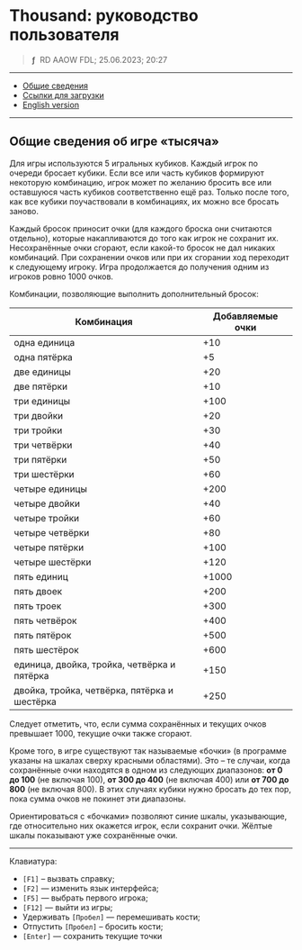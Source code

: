 # Thousand: руководство пользователя
> **ƒ** &nbsp;RD AAOW FDL; 25.06.2023; 20:27

---

- [Общие сведения](#section)
- [Ссылки для загрузки](https://adslbarxatov.github.io/DPArray/ru#thousand)
- [English version](https://adslbarxatov.github.io/Thousand)

---

## Общие сведения об игре «тысяча»

Для игры используются 5 игральных кубиков. Каждый игрок по очереди бросает кубики. Если все или часть
кубиков формируют некоторую комбинацию, игрок может по желанию бросить все или оставшуюся часть кубиков
соответственно ещё раз. Только после того, как все кубики поучаствовали в комбинациях, их можно
все бросать заново.

Каждый бросок приносит очки (для каждого броска они считаются отдельно), которые накапливаются до того
как игрок не сохранит их. Несохранённые очки сгорают, если какой-то бросок не дал никаких комбинаций.
При сохранении очков или при их сгорании ход переходит к следующему игроку. Игра продолжается до получения
одним из игроков ровно 1000 очков.

Комбинации, позволяющие выполнить дополнительный бросок:

| Комбинация | Добавляемые очки |
| - | - |
| одна единица | +10 |
| одна пятёрка | +5 |
| две единицы | +20 |
| две пятёрки | +10 |
| три единицы | +100 |
| три двойки | +20 |
| три тройки | +30 |
| три четвёрки | +40 |
| три пятёрки | +50 |
| три шестёрки | +60 |
| четыре единицы | +200 |
| четыре двойки | +40 |
| четыре тройки | +60 |
| четыре четвёрки | +80 |
| четыре пятёрки | +100 |
| четыре шестёрки | +120 |
| пять единиц | +1000 |
| пять двоек | +200 |
| пять троек | +300 |
| пять четвёрок | +400 |
| пять пятёрок | +500 |
| пять шестёрок | +600 |
| единица, двойка, тройка, четвёрка и пятёрка | +150 |
| двойка, тройка, четвёрка, пятёрка и шестёрка | +250 |

Следует отметить, что, если сумма сохранённых и текущих очков превышает 1000, текущие очки также сгорают.

Кроме того, в игре существуют так называемые «бочки» (в программе указаны на шкалах сверху красными областями).
Это – те случаи, когда сохранённые очки находятся в одном из следующих диапазонов: **от 0 до 100** (не включая 100),
**от 300 до 400** (не включая 400) или **от 700 до 800** (не включая 800). В этих случаях кубики нужно бросать до тех пор,
пока сумма очков не покинет эти диапазоны.

Ориентироваться с «бочками» позволяют синие шкалы, указывающие, где относительно них окажется игрок, если сохранит очки.
Жёлтые шкалы показывают уже сохранённые очки.

---

Клавиатура:

- `[F1]` – вызвать справку;
- `[F2]` — изменить язык интерфейса;
- `[F5]` — выбрать первого игрока;
- `[F12]` — выйти из игры;
- Удерживать `[Пробел]` — перемешивать кости;
- Отпустить `[Пробел]` – бросить кости;
- `[Enter]` — сохранить текущие точки
